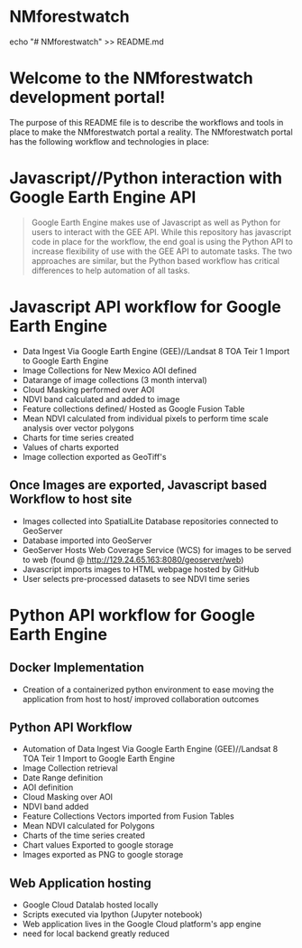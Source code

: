 # NMforestwatch
echo "# NMforestwatch" >> README.md


# Welcome to the NMforestwatch development portal!

The purpose of this README file is to describe the workflows and tools in place to make the NMforestwatch portal a reality.  The NMforestwatch portal has the following workflow and technologies in place:


# Javascript//Python interaction with Google Earth Engine API
>Google Earth Engine makes use of Javascript as well as Python for users to interact with the GEE API.  While this repository has javascript code in place for the workflow, the end goal is using the Python API to increase flexibility of use with the GEE API to automate tasks. The two approaches are similar, but the Python based workflow has critical differences to help automation of all tasks.

# Javascript API workflow for Google Earth Engine 
* Data Ingest Via Google Earth Engine (GEE)//Landsat 8 TOA Teir 1 Import to Google Earth Engine 
* Image Collections for New Mexico AOI defined 
* Datarange of image collections (3 month interval) 
* Cloud Masking performed over AOI
* NDVI band calculated and added to image 
* Feature collections defined/ Hosted as Google Fusion Table
* Mean NDVI calculated from individual pixels to perform time scale analysis over vector polygons
* Charts for time series created
* Values of charts exported
* Image collection exported as GeoTiff's


## Once Images are exported, Javascript based Workflow to host site
* Images collected into SpatialLite Database repositories connected to GeoServer
* Database imported into GeoServer
* GeoServer Hosts Web Coverage Service (WCS) for images to be served to web (found @ http://129.24.65.163:8080/geoserver/web)
* Javascript imports images to HTML webpage hosted by GitHub
* User selects pre-processed datasets to see NDVI time series

# Python API workflow for Google Earth Engine
## Docker Implementation
* Creation of a containerized python environment to ease moving the application from host to host/ improved collaboration outcomes

## Python API Workflow
* Automation of Data Ingest Via Google Earth Engine (GEE)//Landsat 8 TOA Teir 1 Import to Google Earth Engine
* Image Collection retrieval
* Date Range definition
* AOI definition
* Cloud Masking over AOI
* NDVI band added
* Feature Collections Vectors imported from Fusion Tables
* Mean NDVI calculated for Polygons
* Charts of the time series created
* Chart values Exported to google storage
* Images exported as PNG to google storage 

## Web Application hosting
* Google Cloud Datalab hosted locally 
* Scripts executed via Ipython (Jupyter notebook)
* Web application lives in the Google Cloud platform's app engine
* need for local backend greatly reduced 


